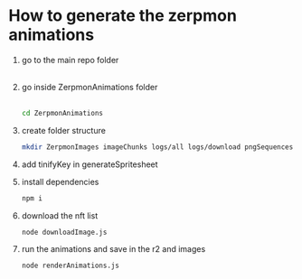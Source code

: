 # How to generate the zerpmon animations

1. go to the main repo folder<br><br>

2. go inside ZerpmonAnimations folder<br><br>

   ```sh
   cd ZerpmonAnimations
   ```

3. create folder structure

   ```sh
   mkdir ZerpmonImages imageChunks logs/all logs/download pngSequences Spritesheets ZerpmonImages
   ```

4. add tinifyKey in generateSpritesheet
   
5. install dependencies

   ```sh
   npm i
   ```

6. download the nft list

   ```sh
   node downloadImage.js
   ```

7. run the animations and save in the r2 and images
   ```sh
   node renderAnimations.js
   ```
